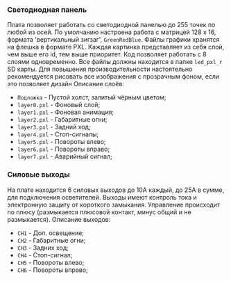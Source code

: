 
### Светодиодная панель
Плата позволяет работать со светодиодной панелью до 255 точек по любой из осей. По умолчанию настроена работа с матрицей 128 х 16, формата 'вертикальный зигзаг', `GreenRedBlue`. Файлы графики хранятся на флешка в формате PXL. Каждая картинка представляет из себя слой, чем выше его id, тем выше приоритет. Код позволяет работать с 8 слоями одновременно. Все файлы должны находится в папке `led_pxl_r` SD карты. Для повышения производительности настоятельно рекомендуется рисовать все изображения с прозрачным фоном, если это позволяет дизайн Описание слоёв:
 * `Подложка` - Пустой холст, залитый чёрным цветом;
 * `layer0.pxl` - Фоновый слой;
 * `layer1.pxl` - Фоновая анимация;
 * `layer2.pxl` - Габаритные огни;
 * `layer3.pxl` - Задний ход;
 * `layer4.pxl` - Стоп-сигналы;
 * `layer5.pxl` - Повороты влево;
 * `layer6.pxl` - Повороты вправо;
 * `layer7.pxl` - Аварийный сигнал;
 
 
 ### Силовые выходы
На плате находится 6 силовых выходов до 10А каждый, до 25А в сумме, для подключения осветителей. Выходы имеют контроль тока и электронную защиту от короткого замыкания. Управление происходит по плюсу (размыкается плюсовой контакт, минус общий и не размыкается). Описание выходов:
* `CH1` - Доп. освещение;
* `CH2` - Габаритные огни;
* `CH3` - Задних ход;
* `CH4` - Стоп-сигнал;
* `CH5` - Повороты влево;
* `CH6` - Повороты вправо;

